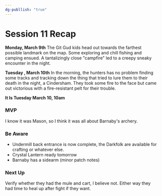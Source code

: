 ```yaml
---
dg-publlish: "true"
---
```


# Session 11 Recap


**Monday, March 9th**
The Git Gud kids head out towards the farthest possible landmark on the map. Some exploring and chill fishing and camping ensued. A tantalizingly close "campfire" led to a creepy sneaky encounter in the night. 

**Tuesday , March 10th**
In the morning, the hunters has no problem finding some tracks and tracking down the thing that tried to lure them to their death in the night, a Cindersham. They took some fire to the face but came out victorious with a fire-resistant pelt for their trouble. 

**It Is Tuesday March 10, 10am**

### MVP
I know it was Mason, so I think it was all about Barnaby's archery.


### Be Aware
- Undermill back entrance is now complete, the Darkfolk are available for crafting or whatever else. 
- Crystal Lantern ready tomorrow
- Barnaby has a sidearm (minor patch notes)

### Next Up
Verify whether they had the mule and cart, I believe not. Either way they had time to heal up after fight if they want.



